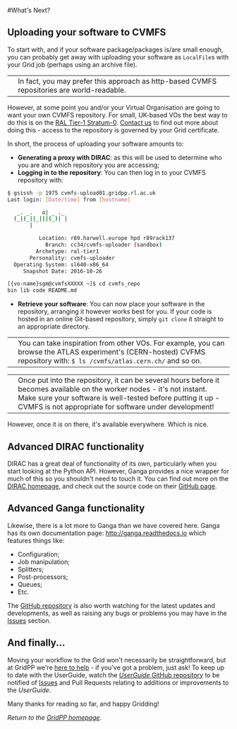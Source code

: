 #What's Next?

## Uploading your software to CVMFS
To start with, and if your software package/packages is/are small enough,
you can probably get away with uploading your software as `LocalFile`s
with your Grid job (perhaps using an archive file).

<table>
<tr>
<td align='center'><i class="fa fa-lightbulb-o" style='font-size:3em'></i></td>
<td>
In fact, you may prefer this approach as http-based CVMFS repositories are
world-readable.
</td>
</tr>
</table>

However, at some point you and/or your Virtual Organisation
are going to want your own CVMFS repository.
For small, UK-based VOs the best way to do this is on the
[RAL Tier-1 Stratum-0](https://www.gridpp.ac.uk/wiki/RAL_Tier1_CVMFS).
[Contact us](mailto:info@gridpp.ac.uk) to find out more about doing this -
access to the repository is governed by your Grid certificate.

In short, the process of uploading your software amounts to:
* **Generating a proxy with DIRAC**: as this will be used to
determine who you are and which repository you are accessing;
* **Logging in to the repository**:
You can then log in to your CVMFS repository with:

```bash
$ gsissh -p 1975 cvmfs-upload01.gridpp.rl.ac.uk
Last login: [Date/time] from [hostname]

   _. _.   o| _ ._
  (_|(_||_|||(_)| |
       |

          Location: r89.harwell.europe hpd r89rack137
            Branch: cc34/cvmfs-uploader (sandbox)
         Archetype: ral-tier1
       Personality: cvmfs-uploader
  Operating System: sl640-x86_64
     Snapshot Date: 2016-10-26

[{vo-name}sgm@cvmfsXXXXX ~]$ cd cvmfs_repo
bin lib code README.md
```

* **Retrieve your software**:
You can now place your software in the repository, arranging it
however works best for you. If your code is hosted in an online
Git-based repository, simply `git clone` it straight to an
appropriate directory.

<table>
<tr>
<td align='center'><i class="fa fa-lightbulb-o" style='font-size:3em'></i></td>
<td>
You can take inspiration from other VOs. For example, you can browse
the ATLAS experiment's (CERN-hosted) CVFMS repository with:
<code>$ ls /cvmfs/atlas.cern.ch/</code> and so on.
</td>
</tr>
</table>

<table>
<tr>
<td align='center'><i class="fa fa-warning" style='font-size:3em'></i></td>
<td>
Once put into the repository, it can be several hours before it
becomes available on the worker nodes - it's not instant.
Make sure your software is well-tested before putting it up - 
CVMFS is not appropriate for software under development!
</td>
</tr>
</table>

However, once it _is_ on there, it's available everywhere.
Which is nice.

## Advanced DIRAC functionality
DIRAC has a great deal of functionality of its own,
particularly when you start looking at the Python API.
However, Ganga provides a nice wrapper for much of this
so you shouldn't need to touch it.
You can find out more on the
[DIRAC homepage](http://diracgrid.org/), and check out the
source code on their
[GitHub page](https://github.com/DIRACGrid).

## Advanced Ganga functionality
Likewise, there is a lot more to Ganga than we have covered here.
Ganga has its own documentation page: http://ganga.readthedocs.io
which features things like:
* Configuration;
* Job manipulation;
* Splitters;
* Post-processors;
* Queues;
* Etc.

The [GitHub repository](https://github.com/ganga-devs/ganga)
is also worth watching for the latest updates and developments,
as well as raising any bugs or problems you may have in the
[Issues](https://github.com/ganga-devs/ganga/issues) section.

## And finally...

Moving your workflow to the Grid won't necessarily be straightforward,
but at GridPP we're [here to help](../before-we-begin/getting-help.html) -
if you've got a problem, just ask!
To keep up to date with the UserGuide,
watch the
[_UserGuide_ GitHub repository](https://github.com/gridpp/user-guides)
to be notified of
[Issues](https://github.com/gridpp/user-guides/issues)
and Pull Requests relating to additions or improvements
to the _UserGuide_.

Many thanks for reading so far, and happy Gridding!

_Return to the [GridPP homepage](https://www.gridpp.ac.uk)_.
